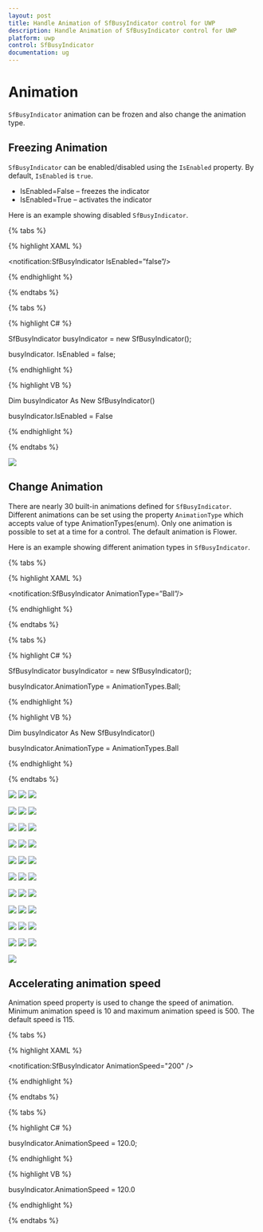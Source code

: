 ```yaml
---
layout: post
title: Handle Animation of SfBusyIndicator control for UWP
description: Handle Animation of SfBusyIndicator control for UWP
platform: uwp
control: SfBusyIndicator
documentation: ug
---
```


# Animation

`SfBusyIndicator` animation can be frozen and also change the animation type.

##  Freezing Animation

`SfBusyIndicator` can be enabled/disabled using the `IsEnabled` property. By default, `IsEnabled` is `true`.

* IsEnabled=False –  freezes the indicator 
* IsEnabled=True –  activates the indicator

Here is an example showing disabled `SfBusyIndicator`.

{% tabs %}

{% highlight XAML %}

<Grid Background=”CornFlowerBlue”/>

<notification:SfBusyIndicator IsEnabled=”false”/>

</Grid>

{% endhighlight %}

{% endtabs %}

{% tabs %}

{% highlight C# %}

SfBusyIndicator busyIndicator = new SfBusyIndicator();

busyIndicator. IsEnabled = false;

{% endhighlight %}

{% highlight VB %}

Dim busyIndicator As New SfBusyIndicator()

busyIndicator.IsEnabled = False

{% endhighlight %}

{% endtabs %}

![](SfBusyIndicator1/Enable.png)

## Change Animation

There are nearly 30 built-in animations defined for `SfBusyIndicator`. Different animations can be set using the property `AnimationType` which accepts value of type AnimationTypes(enum). Only one animation is possible to set at a time for a control. The default animation is Flower.

Here is an example showing different animation types in `SfBusyIndicator`.

{% tabs %}

{% highlight XAML %}

<Grid Background=”CornFlowerBlue”/>

<notification:SfBusyIndicator AnimationType=”Ball”/>

</Grid>

{% endhighlight %}

{% endtabs %}

{% tabs %}

{% highlight C# %}

SfBusyIndicator busyIndicator = new SfBusyIndicator();

busyIndicator.AnimationType = AnimationTypes.Ball;

{% endhighlight %}

{% highlight VB %}

Dim busyIndicator As New SfBusyIndicator()

busyIndicator.AnimationType = AnimationTypes.Ball

{% endhighlight %}

{% endtabs %}

![](SfBusyIndicator1/Arrow.png)		![](SfBusyIndicator1/Ball.png)	![](SfBusyIndicator1/Battery.png)

![](SfBusyIndicator1/Delete.png)	![](SfBusyIndicator1/DoubleCircle.png)	![](SfBusyIndicator1/Drop.png)

![](SfBusyIndicator1/Ecg.png)	![](SfBusyIndicator1/Flight.png)	![](SfBusyIndicator1/Flower.png)

![](SfBusyIndicator1/Gear.png)	![](SfBusyIndicator1/Globe.png)	![](SfBusyIndicator1/Gps.png)

![](SfBusyIndicator1/Horizontal.png)	![](SfBusyIndicator1/liquid.png)	![](SfBusyIndicator1/pen.png)

![](SfBusyIndicator1/print.png)	![](SfBusyIndicator1/rainy.png)	![](SfBusyIndicator1/Rect.png)

![](SfBusyIndicator1/Rot.png)	![](SfBusyIndicator1/SilceCircle.png)	![](SfBusyIndicator1/SingleCircle.png)

![](SfBusyIndicator1/Slice.png)	![](SfBusyIndicator1/Snow.png)	![](SfBusyIndicator1/Sunny.png)

![](SfBusyIndicator1/Sunrise.png)	![](SfBusyIndicator1/Temp.png)	![](SfBusyIndicator1/Thunder.png)

![](SfBusyIndicator1/Umberlla.png)	![](SfBusyIndicator1/Winmil.png)	![](SfBusyIndicator1/Box.png)

![](SfBusyIndicator1/Bulb.png)


## Accelerating animation speed

Animation speed property is used to change the speed of animation. Minimum animation speed is 10 and maximum animation speed is 500. The default speed is 115. 

{% tabs %}

{% highlight XAML %}

<notification:SfBusyIndicator AnimationSpeed="200" />

{% endhighlight %}

{% endtabs %}

{% tabs %}

{% highlight C# %}

busyIndicator.AnimationSpeed = 120.0;

{% endhighlight %}

{% highlight VB %}

busyIndicator.AnimationSpeed = 120.0

{% endhighlight %}

{% endtabs %}
